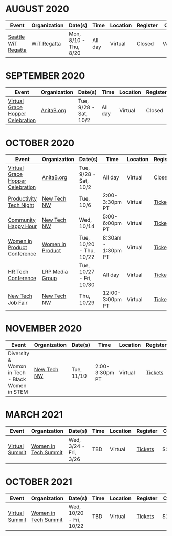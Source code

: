 # AUGUST 2020

| Event       | Organization | Date(s) | Time | Location | Register  | Cost |
| ----------- | ------------ | ------- | ---- | -------- | --------- | ---- |
| [Seattle WiT Regatta](https://womenintechregatta.com/seattle/) | [WiT Regatta](https://womenintechregatta.com/) | Mon, 8/10 - Thu, 8/20 | All day | Virtual | Closed | Varies |


# SEPTEMBER 2020

| Event       | Organization | Date(s) | Time | Location | Register  | Cost |
| ----------- | ------------ | ------- | ---- | -------- | --------- | ---- |
| [Virtual Grace Hopper Celebration](https://ghc.anitab.org/) | [AnitaB.org](https://anitab.org/) | Tue, 9/28 - Sat, 10/2 | All day | Virtual | Closed | Varies |


# OCTOBER 2020

| Event       | Organization | Date(s) | Time | Location | Register  | Cost |
| ----------- | ------------ | ------- | ---- | -------- | --------- | ---- |
| [Virtual Grace Hopper Celebration](https://ghc.anitab.org/) | [AnitaB.org](https://anitab.org/) | Tue, 9/28 - Sat, 10/2 | All day | Virtual | Closed | Varies |
| [Productivity Tech Night](https://www.newtechnorthwest.com/new-tech-virtual-meetup-productivity-tech-night-october-6-2020/) | [New Tech NW](https://www.newtechnorthwest.com/) | Tue, 10/6 | 2:00-3:30pm PT | Virtual | [Tickets](https://www.eventbrite.com/e/new-tech-virtual-meetup-productivity-tech-tickets-121275808207) | $7 |
| [Community Happy Hour](https://www.newtechnorthwest.com/new-tech-nw-community-happy-hour-october-14-2020/) | [New Tech NW](https://www.newtechnorthwest.com/) | Wed, 10/14 | 5:00-6:00pm PT | Virtual | [Tickets](https://www.eventbrite.com/e/new-tech-nw-community-happy-hour-tickets-123067737917) | FREE |
| [Women in Product Conference](https://www.womenpm.org/conference) | [Women in Product](https://www.womenpm.org) | Tue, 10/20 - Thu, 10/22 | 8:30am - 1:30pm PT | Virtual | [Tickets](https://www.eventbrite.com/e/women-in-product-conference-2020-live-online-registration-98507136497) | $49-$149 |
| [HR Tech Conference](https://www.hrtechconference.com/virtual) | [LRP Media Group](https://www.lrp.com) | Tue, 10/27 - Fri, 10/30 | All day | Virtual | [Tickets](https://www.xpressreg.net/register/hrtc1020/attendee/reginfo.asp) | FREE |
| [New Tech Job Fair](https://www.newtechjobfair.com/) | [New Tech NW](https://www.newtechnorthwest.com/) | Thu, 10/29 | 12:00-3:00pm PT | Virtual | [Tickets](https://www.eventbrite.com/e/new-tech-virtual-job-fair-tickets-120243675069) | $10 |


# NOVEMBER 2020

| Event       | Organization | Date(s) | Time | Location | Register  | Cost |
| ----------- | ------------ | ------- | ---- | -------- | --------- | ---- |
| Diversity & Womxn in Tech - Black Women in STEM | [New Tech NW](https://www.newtechnorthwest.com/) | Tue, 11/10 | 2:00-3:30pm PT | Virtual | [Tickets](https://www.eventbrite.com/e/diversity-womxn-in-tech-black-women-in-stem-tickets-123038285825) | $7 |


# MARCH 2021

| Event       | Organization | Date(s) | Time | Location | Register  | Cost |
| ----------- | ------------ | ------- | ---- | -------- | --------- | ---- |
| [Virtual Summit](https://womenintechsummit.net/spring2021virtual/) | [Women in Tech Summit](https://womenintechsummit.net) | Wed, 3/24 - Fri, 3/26 | TBD  | Virtual | [Tickets](https://whova.com/portal/registration/witsm_202009/) | $249 |


# OCTOBER 2021

| Event       | Organization | Date(s) | Time | Location | Register  | Cost |
| ----------- | ------------ | ------- | ---- | -------- | --------- | ---- |
| [Virtual Summit](https://womenintechsummit.net/fall2021virtual/) | [Women in Tech Summit](https://womenintechsummit.net) | Wed, 10/20 - Fri, 10/22 | TBD | Virtual | [Tickets](https://whova.com/portal/registration/witsm_202004/) | $249 |
